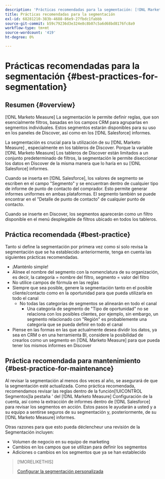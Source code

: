 ```yaml
---
description: 'Prácticas recomendadas para la segmentación: [!DNL Marketo Measure] - Documentación del producto'
title: Prácticas recomendadas para la segmentación
exl-id: 68281210-383b-4688-86e9-27fbdc1fabbb
source-git-commit: b59c79236d3e324e8c8b07c5a6d68bd8176fc8a9
workflow-type: tm+mt
source-wordcount: '419'
ht-degree: 0%

---
```


# Prácticas recomendadas para la segmentación {#best-practices-for-segmentation}

## Resumen {#overview}

[!DNL Marketo Measure] La segmentación le permite definir reglas, que son esencialmente filtros, basadas en los campos CRM para agruparlas en segmentos individuales. Estos segmentos estarán disponibles para su uso en los paneles de Discover, así como en los [!DNL Salesforce] informes.

La segmentación es crucial para la utilización de su [!DNL Marketo Measure] , especialmente en los tableros de Discover. Porque la variable [!DNL Marketo Measure] Los tableros de Discover están limitados a un conjunto predeterminado de filtros, la segmentación le permite diseccionar los datos en Discover de la misma manera que lo haría en su [!DNL Salesforce] informes.

Cuando se inserta en [!DNL Salesforce], los valores de segmento se escriben en el campo &quot;Segmento&quot; y se encuentran dentro de cualquier tipo de informe de punto de contacto del comprador. Esto permite generar informes uniformes en ambas plataformas. El segmento también se puede encontrar en el &quot;Detalle de punto de contacto&quot; de cualquier punto de contacto.

Cuando se inserte en Discover, los segmentos aparecerán como un filtro disponible en el menú desplegable de filtros ubicado en todos los tableros.

## Práctica recomendada {#best-practice}

Tanto si define la segmentación por primera vez como si solo revisa la segmentación que se ha establecido anteriormente, tenga en cuenta las siguientes prácticas recomendadas.

* ¡Manténlo simple!
* Alinee el nombre del segmento con la nomenclatura de su organización, es decir, la categoría = nombre del filtro, segmento = valor del filtro
* No utilice campos de fórmula en las reglas
* Siempre que sea posible, genere la segmentación tanto en el posible cliente/contacto como en la oportunidad para que pueda utilizarla en todo el canal
   * No todas las categorías de segmentos se alinearán en todo el canal
      * Una categoría de segmento de &quot;Tipo de oportunidad&quot; no se relaciona con los posibles clientes, por ejemplo, sin embargo, un segmento relacionado con &quot;Región&quot; es probablemente una categoría que se pueda definir en todo el canal
* Piense en las formas en las que actualmente desea dividir los datos, ya sea en CRM o en una herramienta BI, considere la posibilidad de crearlos como un segmento en [!DNL Marketo Measure] para que pueda tener los mismos informes en Discover

## Práctica recomendada para mantenimiento {#best-practice-for-maintenance}

Al revisar la segmentación al menos dos veces al año, se asegurará de que la segmentación esté actualizada. Como práctica recomendada, recomendamos revisar las reglas dentro de la función[!UICONTROL Segmentos]la pestaña &#39; del [!DNL Marketo Measure] Configuración de la cuenta, así como la extracción de informes dentro de [!DNL Salesforce] para revisar los segmentos en acción. Estos pasos le ayudarán a usted y a su equipo a sentirse seguros de su segmentación y, posteriormente, de su [!DNL Marketo Measure] informes.

Otras razones para que esto pueda déclencheur una revisión de la Segmentación incluyen:

* Volumen de negocio en su equipo de marketing
* Cambios en los campos que se utilizan para definir los segmentos
* Adiciones o cambios en los segmentos que ya se han establecido

>[!MORELIKETHIS]
>
>[Configurar la segmentación personalizada](/help/advanced-marketo-measure-features/segmentation/custom-segmentation.md)
